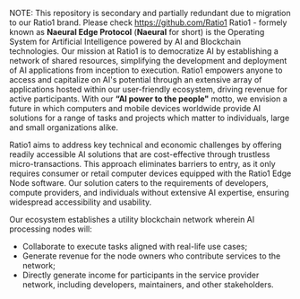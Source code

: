 NOTE: This repository is secondary and partially redundant due to migration to our Ratio1 brand. Please check https://github.com/Ratio1
Ratio1 - formely known as **Naeural Edge Protocol** (**Naeural** for short) is the Operating System for Artificial Intelligence powered by AI and Blockchain technologies. Our mission at Ratio1 is to democratize AI by establishing a network of shared resources, simplifying the development and deployment of AI applications from inception to execution. Ratio1 empowers anyone to access and capitalize on AI's potential through an extensive array of applications hosted within our user-friendly ecosystem, driving revenue for active participants. With our **“AI power to the people"** motto, we envision a future in which computers and mobile devices worldwide provide AI solutions for a range of tasks and projects which matter to individuals, large and small organizations alike.

Ratio1 aims to address key technical and economic challenges by offering readily accessible AI solutions that are cost-effective through trustless micro-transactions. This approach eliminates barriers to entry, as it only requires consumer or retail computer devices equipped with the Ratio1 Edge Node software. Our solution caters to the requirements of developers, compute providers, and individuals without extensive AI expertise, ensuring widespread accessibility and usability.

Our ecosystem establishes a utility blockchain network wherein AI processing nodes will:

- Collaborate to execute tasks aligned with real-life use cases;
- Generate revenue for the node owners who contribute services to the network;
- Directly generate income for participants in the service provider network, including developers, maintainers, and other stakeholders.
